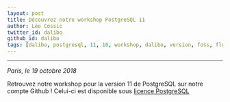 ```yaml
---
layout: post
title: Découvrez notre workshop PostgreSQL 11
author: Léo Cossic
twitter_id: dalibo
github_id: dalibo
tags: [dalibo, postgresql, 11, 10, workshop, dalibo, version, foss, floss, 2018]
---
```


---

*Paris, le 19 octobre 2018*

Retrouvez notre workshop pour la version 11 de PostgreSQL sur notre compte Github !
Celui-ci est disponible sous [licence PostgreSQL](https://github.com/dalibo/workshops/blob/master/LICENSE.md)

<!--MORE-->


